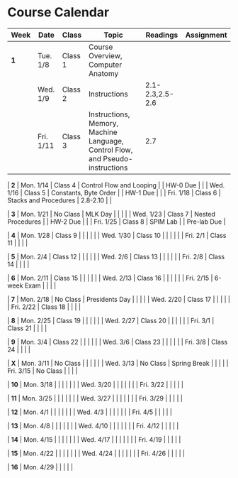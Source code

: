 # Course Calendar

    
| **Week** | **Date**  | **Class** | **Topic**                                                                     | **Readings**    | **Assignment** |
|----------|-----------|-----------|-------------------------------------------------------------------------------|-----------------|----------------|
| **1**    | Tue. 1/8  | Class 1   | Course Overview, Computer Anatomy                                             |                 |                |
|          | Wed. 1/9  | Class 2   | Instructions                                                                  | 2.1-2.3,2.5-2.6 |                |
|          | Fri. 1/11 | Class 3   | Instructions, Memory, Machine Language, Control Flow, and Pseudo-instructions | 2.7             |                |


| **2** | Mon. 1/14 | Class 4 | Control Flow and Looping |          | HW-0 Due |
|       | Wed. 1/16 | Class 5 | Constants, Byte Order    |          | HW-1 Due |
|       | Fri. 1/18 | Class 6 | Stacks and Procedures    | 2.8-2.10 |          |


| **3** | Mon. 1/21 | No Class | MLK Day           |   |             |
|       | Wed. 1/23 | Class 7  | Nested Procedures |   | HW-2 Due    |
|       | Fri. 1/25 | Class 8  | SPIM Lab          |   | Pre-lab Due |

| **4** | Mon. 1/28 | Class 9  |   |   |   |
|       | Wed. 1/30 | Class 10 |   |   |   |
|       | Fri. 2/1  | Class 11 |   |   |   |

| **5** | Mon. 2/4 | Class 12 |   |   |   |
|       | Wed. 2/6 | Class 13 |   |   |   |
|       | Fri. 2/8 | Class 14 |   |   |   |

| **6** | Mon. 2/11 | Class 15    |   |   |   |
|       | Wed. 2/13 | Class 16    |   |   |   |
|       | Fri. 2/15 | 6-week Exam |   |   |   |
    
| **7** | Mon. 2/18 | No Class | Presidents Day |   |   |
|       | Wed. 2/20 | Class 17 |                |   |   |
|       | Fri. 2/22 | Class 18 |                |   |   |

| **8** | Mon. 2/25 | Class 19 |   |   |   |
|       | Wed. 2/27 | Class 20 |   |   |   |
|       | Fri. 3/1  | Class 21 |   |   |   |

| **9** | Mon. 3/4 | Class 22 |   |   |   |
|       | Wed. 3/6 | Class 23 |   |   |   |
|       | Fri. 3/8 | Class 24 |   |   |   |

| **X** | Mon. 3/11 | No Class |              |   |   |
|       | Wed. 3/13 | No Class | Spring Break |   |   |
|       | Fri. 3/15 | No Class |              |   |   |

| **10** | Mon. 3/18 |   |   |   |   |
|        | Wed. 3/20 |   |   |   |   |
|        | Fri. 3/22 |   |   |   |   |

| **11** | Mon. 3/25 |   |   |   |   |
|        | Wed. 3/27 |   |   |   |   |
|        | Fri. 3/29 |   |   |   |   |

| **12** | Mon. 4/1 |   |   |   |   |
|        | Wed. 4/3 |   |   |   |   |
|        | Fri. 4/5 |   |   |   |   |

| **13** | Mon. 4/8  |   |   |   |   |
|        | Wed. 4/10 |   |   |   |   |
|        | Fri. 4/12 |   |   |   |   |

| **14** | Mon. 4/15 |   |   |   |   |
|        | Wed. 4/17 |   |   |   |   |
|        | Fri. 4/19 |   |   |   |   |

| **15** | Mon. 4/22 |   |   |   |   |
|        | Wed. 4/24 |   |   |   |   |
|        | Fri. 4/26 |   |   |   |   |

| **16** | Mon. 4/29 |   |   |   |   |



